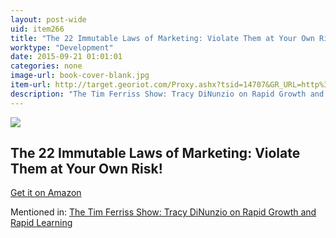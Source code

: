 ```yaml
---
layout: post-wide
uid: item266
title: "The 22 Immutable Laws of Marketing: Violate Them at Your Own Risk!"
worktype: "Development"
date: 2015-09-21 01:01:01
categories: none
image-url: book-cover-blank.jpg
item-url: http://target.georiot.com/Proxy.ashx?tsid=14707&GR_URL=http%3A%2F%2Fwww.amazon.com%2FThe-22-Immutable-Laws-Marketing%2Fdp%2F0887306667%2F
description: "The Tim Ferriss Show: Tracy DiNunzio on Rapid Growth and Rapid Learning"
---
```

<a href="http://target.georiot.com/Proxy.ashx?tsid=14707&GR_URL=http%3A%2F%2Fwww.amazon.com%2FThe-22-Immutable-Laws-Marketing%2Fdp%2F0887306667%2F" target="blank"><img src="../../../../img/thumbs/book-cover-blank.jpg" class="prod-img"></a>
<h2>The 22 Immutable Laws of Marketing: Violate Them at Your Own Risk!</h2>
<p><a href="http://target.georiot.com/Proxy.ashx?tsid=14707&GR_URL=http%3A%2F%2Fwww.amazon.com%2FThe-22-Immutable-Laws-Marketing%2Fdp%2F0887306667%2F" target="blank">Get it on Amazon</a><p>
<p>Mentioned in: <a href="http://fourhourworkweek.com/2014/09/30/the-tim-ferriss-show-tracy-dinunzio-on-rapid-growth-and-rapid-learning/" target="blank">The Tim Ferriss Show: Tracy DiNunzio on Rapid Growth and Rapid Learning</a></p>

